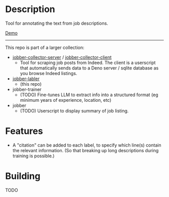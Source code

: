 # Description

Tool for annotating the text from job descriptions.

[Demo](https://github.com/LiteralGenie/jobber-labeler/assets/24236225/c0ff9c14-3843-47d9-a8a4-42e9cf3f70aa)

---

This repo is part of a larger collection:
  - [jobber-collector-server](https://github.com/LiteralGenie/jobber-collector-server) / [jobber-collector-client](https://github.com/LiteralGenie/jobber-collector-client)
    - Tool for scraping job posts from Indeed. The client is a userscript that automatically sends data to a Deno server / sqlite database as you browse Indeed listings.
  - [jobber-labler](https://github.com/LiteralGenie/jobber-labeler/) 
    - (this repo)
  - jobber-trainer 
    - (TODO) Fine-tunes LLM to extract info into a structured format (eg minimum years of experience, location, etc)
  - jobber
    - (TODO) Userscript to display summary of job listing.

# Features

- A "citation" can be added to each label, to specify which line(s) contain the relevant information. (So that breaking up long descriptions during training is possible.)

# Building

TODO
